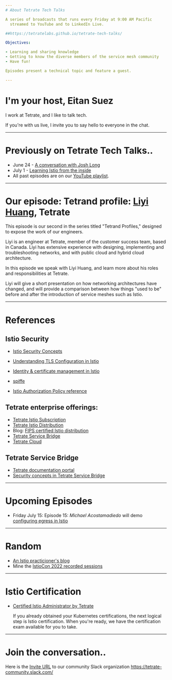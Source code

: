 ```yaml
---
# About Tetrate Tech Talks

A series of broadcasts that runs every Friday at 9:00 AM Pacific
  streamed to YouTube and to LinkedIn Live.

##https://tetratelabs.github.io/tetrate-tech-talks/

Objectives:

- Learning and sharing knowledge
- Getting to know the diverse members of the service mesh community
- Have fun!

Episodes present a technical topic and feature a guest.

---
```

# I'm your host, Eitan Suez

I work at Tetrate, and I like to talk tech.

If you're with us live, I invite you to say hello to everyone in the chat.

---
# Previously on Tetrate Tech Talks..

- June 24 - [A conversation with Josh Long](../../episode12/)
- July 1 - [Learning Istio from the inside](../../episode13/)
- All past episodes are on our [YouTube playlist](https://www.youtube.com/playlist?list=PLm51GPKRAmTlOkjWDJBQYtjcc9WPk4E4F).

---
# Our episode: Tetrand profile: [Liyi Huang](https://www.linkedin.com/in/liyi-huang-a7776238/), Tetrate

This episode is our second in the series titled "Tetrand Profiles," designed to expose the work of our engineers.

Liyi is an engineer at Tetrate, member of the customer success team, based in Canada.  Liyi has extensive experience with designing, implementing and troubleshooting networks, and with public cloud and hybrid cloud architecture.

In this episode we speak with Liyi Huang, and learn more about his roles and responsibilities at Tetrate.

Liyi will give a short presentation on how networking architectures have changed, and will provide a comparison between how things "used to be" before and after the introduction of service meshes such as Istio.

---
# References

## Istio Security

- [Istio Security Concepts](https://istio.io/latest/docs/concepts/security/)
- [Understanding TLS Configuration in Istio](https://istio.io/latest/docs/ops/configuration/traffic-management/tls-configuration/)

- [Identity & certificate management in Istio](https://istio.io/latest/docs/concepts/security/#pki)
- [spiffe](https://spiffe.io/)

- [Istio Authorization Policy reference](https://istio.io/latest/docs/reference/config/security/authorization-policy/)

## Tetrate enterprise offerings:

- [Tetrate Istio Subscription](https://www.tetrate.io/tetrate-istio-subscription/)
- [Tetrate Istio Distribution](https://tetratelabs.io/)
- Blog: [FIPS certified Istio distribution](https://www.tetrate.io/blog/tetrate-istio-distro-achieves-fips-certification/)
- [Tetrate Service Bridge](https://www.tetrate.io/tetrate-service-bridge/)
- [Tetrate Cloud](https://www.tetrate.io/tetrate-cloud/)


## Tetrate Service Bridge

- [Tetrate documentation portal](https://docs.tetrate.io/)
- [Security concepts in Tetrate Service Bridge](https://docs.tetrate.io/service-bridge/1.4.x/en-us/concepts/security)



---
# Upcoming Episodes

- Friday July 15: Episode 15: *Michael Acostamadiedo* will demo [configuring egress in Istio](https://www.tetrate.io/blog/istio-how-to-enforce-egress-traffic-using-istios-authorization-policies/)

---
# Random

- [An Istio practicioner's blog](https://karlstoney.com/tag/istio/)
- Mine the [IstioCon 2022 recorded sessions](https://www.youtube.com/playlist?list=PL7wB27eZmdffL2cyYauEuxcOTyGtSv4gy)

---
# Istio Certification

- [Certified Istio Administrator by Tetrate](https://academy.tetrate.io/courses/certified-istio-administrator)

    If you already obtained your Kubernetes certifications, the next logical step is Istio certification.
    When you're ready, we have the certification exam available for you to take.

---
# Join the conversation..

Here is the [Invite URL](https://tetr8.io/tetrate-community) to our community Slack organization https://tetrate-community.slack.com/

